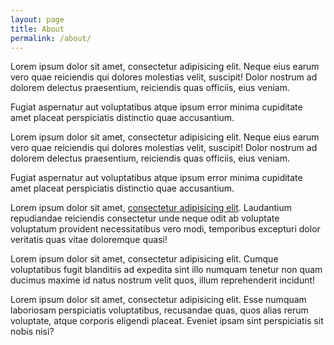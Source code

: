 ```yaml
---
layout: page
title: About 
permalink: /about/
---
```


Lorem ipsum dolor sit amet, consectetur adipisicing elit. Neque eius earum vero quae reiciendis qui dolores molestias velit, suscipit! Dolor nostrum ad dolorem delectus praesentium, reiciendis quas officiis, eius veniam.

Fugiat aspernatur aut voluptatibus atque ipsum error minima cupiditate amet placeat perspiciatis distinctio quae accusantium.

Lorem ipsum dolor sit amet, consectetur adipisicing elit. Neque eius earum vero quae reiciendis qui dolores molestias velit, suscipit! Dolor nostrum ad dolorem delectus praesentium, reiciendis quas officiis, eius veniam.

Fugiat aspernatur aut voluptatibus atque ipsum error minima cupiditate amet placeat perspiciatis distinctio quae accusantium.

<p>Lorem ipsum dolor sit amet, <a href="#">consectetur adipisicing elit</a>. Laudantium repudiandae reiciendis consectetur unde neque odit ab voluptate voluptatum provident necessitatibus vero modi, temporibus excepturi dolor veritatis quas vitae doloremque quasi!</p>

<p>Lorem ipsum dolor sit amet, consectetur adipisicing elit. Cumque voluptatibus fugit blanditiis ad expedita sint illo numquam tenetur non quam ducimus maxime id natus nostrum velit quos, illum reprehenderit incidunt!</p>

<p>Lorem ipsum dolor sit amet, consectetur adipisicing elit. Esse numquam laboriosam perspiciatis voluptatibus, recusandae quas, quos alias rerum voluptate, atque corporis eligendi placeat. Eveniet ipsam sint perspiciatis sit nobis nisi?</p>